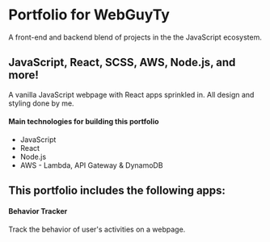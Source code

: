 # Portfolio for WebGuyTy

A front-end and backend blend of projects in the the JavaScript ecosystem.

## JavaScript, React, SCSS, AWS, Node.js, and more!

A vanilla JavaScript webpage with React apps sprinkled in. All design and styling done by me.

#### Main technologies for building this portfolio

- JavaScript
- React
- Node.js
- AWS - Lambda, API Gateway & DynamoDB

## This portfolio includes the following apps:

#### Behavior Tracker

Track the behavior of user's activities on a webpage.
